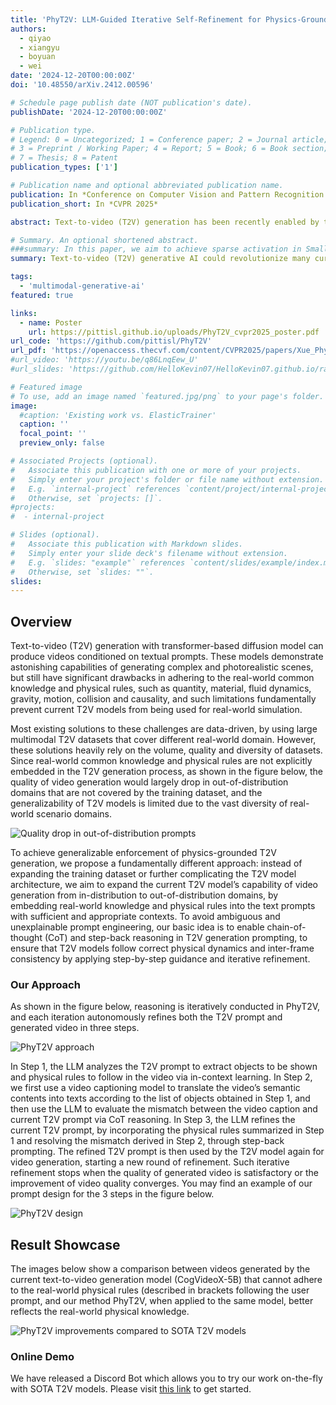 ```yaml
---
title: 'PhyT2V: LLM-Guided Iterative Self-Refinement for Physics-Grounded Text-to-Video Generation'
authors:
  - qiyao
  - xiangyu
  - boyuan
  - wei
date: '2024-12-20T00:00:00Z'
doi: '10.48550/arXiv.2412.00596'

# Schedule page publish date (NOT publication's date).
publishDate: '2024-12-20T00:00:00Z'

# Publication type.
# Legend: 0 = Uncategorized; 1 = Conference paper; 2 = Journal article;
# 3 = Preprint / Working Paper; 4 = Report; 5 = Book; 6 = Book section;
# 7 = Thesis; 8 = Patent
publication_types: ['1']

# Publication name and optional abbreviated publication name.
publication: In *Conference on Computer Vision and Pattern Recognition 2025*
publication_short: In *CVPR 2025*

abstract: Text-to-video (T2V) generation has been recently enabled by transformer-based diffusion models, but current T2V models lack capabilities in adhering to the real-world common knowledge and physical rules, due to their limited understanding of physical realism and deficiency in temporal modeling. Existing solutions are either data-driven or require extra model inputs, but cannot be generalizable to out-of-distribution domains. In this paper, we present PhyT2V, a new data-independent T2V technique that expands the current T2V model's capability of video generation to out-of-distribution domains, by enabling chain-of-thought and step-back reasoning in T2V prompting. Our experiments show that PhyT2V improves existing T2V models' adherence to real-world physical rules by 2.3x, and achieves 35% improvement compared to T2V prompt enhancers.

# Summary. An optional shortened abstract.
###summary: In this paper, we aim to achieve sparse activation in Small Language Models (SLMs). Sparse activation can selectively activates only an input-dependent set of neurons in inference, is a useful technique to reduce the computing cost for Large Language Models (LLMs). We first show that the existing sparse activation schemes in LLMs cannot be applied to SLMs, and discuss better alternative based on attribution scores with different attribution metrics. We proposed a new attribution metric that can provably correct errors and achieve precise sparse activation. Experiments show that our approach can achieve 80% spasification ratio with <5% model accuracy loss.
summary: Text-to-video (T2V) generative AI could revolutionize many current and emerging application and industry domains. However, the capabilities of today's T2V generative models are mostly data dependent. While they perform well in domains covered by the training data, they usually fail to obey the real-world common knowledge and physical rules with out-of-distribution prompts. Expanding the model's capabilities, on the other hand, relies on large amounts of real-world data and is hence not scalable. Our recent work aims to address this limitation of data dependency, by fully unleashing the current T2V models' potential in scene generation given proper and detailed prompts. Our approach, namely PhyT2V, is a training-free technique that leverages the LLM's capabilities of chain-of-thought and step-back reasoning in the language domain, to logically identify the deficiency of generated videos and iteratively refine the current T2V models' video generation by correcting such deficiency with more precise and well articulated prompts.

tags:
  - 'multimodal-generative-ai'
featured: true

links:
  - name: Poster
    url: https://pittisl.github.io/uploads/PhyT2V_cvpr2025_poster.pdf
url_code: 'https://github.com/pittisl/PhyT2V'
url_pdf: 'https://openaccess.thecvf.com/content/CVPR2025/papers/Xue_PhyT2V_LLM-Guided_Iterative_Self-Refinement_for_Physics-Grounded_Text-to-Video_Generation_CVPR_2025_paper.pdf'
#url_video: 'https://youtu.be/q86LnqEew_U'
#url_slides: 'https://github.com/HelloKevin07/HelloKevin07.github.io/raw/master/files/ElasticTrainer-slides.pptx'

# Featured image
# To use, add an image named `featured.jpg/png` to your page's folder.
image:
  #caption: 'Existing work vs. ElasticTrainer'
  caption: ''
  focal_point: ''
  preview_only: false

# Associated Projects (optional).
#   Associate this publication with one or more of your projects.
#   Simply enter your project's folder or file name without extension.
#   E.g. `internal-project` references `content/project/internal-project/index.md`.
#   Otherwise, set `projects: []`.
#projects:
#  - internal-project

# Slides (optional).
#   Associate this publication with Markdown slides.
#   Simply enter your slide deck's filename without extension.
#   E.g. `slides: "example"` references `content/slides/example/index.md`.
#   Otherwise, set `slides: ""`.
slides:
---
```


## Overview

Text-to-video (T2V) generation with transformer-based diffusion model
can produce videos conditioned on textual prompts. These models demonstrate
astonishing capabilities of generating complex and photorealistic scenes,
but still have significant drawbacks in adhering to the real-world common
knowledge and physical rules, such as quantity, material,
fluid dynamics, gravity, motion, collision and causality, and such limitations
fundamentally prevent current T2V models from being used for real-world simulation.

Most existing solutions to these challenges are data-driven, by using large multimodal T2V
datasets that cover different real-world domain. However,
these solutions heavily rely on the volume, quality and diversity of datasets.
Since real-world common knowledge and physical rules are not explicitly embedded in the T2V generation process,
as shown in the figure below, the quality of video generation would largely drop in out-of-distribution
domains that are not covered
by the training dataset, and the generalizability of T2V models is limited due to the vast diversity of
real-world scenario domains.

![Quality drop in out-of-distribution prompts](2024-phyt2v/phyt2v-fig3.png)

To achieve generalizable enforcement of physics-grounded T2V generation, we propose a fundamentally
different approach: instead of expanding the training dataset or further complicating the T2V model
architecture, we aim to expand the current T2V model’s capability of video generation from
in-distribution to out-of-distribution domains, by embedding real-world knowledge and physical rules
into the text prompts with sufficient and appropriate contexts. To avoid ambiguous and unexplainable
prompt engineering, our basic idea is to enable chain-of-thought (CoT) and step-back
reasoning in T2V generation prompting, to ensure that T2V models follow correct physical dynamics
and inter-frame consistency by applying step-by-step guidance and iterative refinement.

### Our Approach

As shown in the figure below, reasoning is iteratively conducted in PhyT2V, and each iteration autonomously
refines both the T2V prompt and generated video in three steps.

![PhyT2V approach](phyt2v.png)

In Step 1, the LLM analyzes the T2V prompt to extract objects
to be shown and physical rules to follow in the video via in-context learning. In Step 2, we first use
a video captioning model to translate the video’s semantic contents into texts according to the list of
objects obtained in Step 1, and then use the LLM to evaluate the mismatch between the video caption
and current T2V prompt via CoT reasoning. In Step 3, the LLM refines the current T2V prompt, by
incorporating the physical rules summarized in Step 1 and resolving the mismatch derived in Step 2,
through step-back prompting. The refined T2V prompt is then used by the T2V model again for video
generation, starting a new round of refinement. Such iterative refinement stops when the quality of
generated video is satisfactory or the improvement of video quality converges. You may find
an example of our prompt design for the 3 steps in the figure below.

![PhyT2V design](2024-phyt2v/phyt2v-fig6.png)

## Result Showcase

The images below show a comparison between videos generated by the current
text-to-video generation model (CogVideoX-5B) that cannot adhere to the
real-world physical rules (described in brackets following the user prompt,
and our method PhyT2V, when applied to the same model, better reflects
the real-world physical knowledge.

![PhyT2V improvements compared to SOTA T2V models](2024-phyt2v/phyt2v-fig1.png)

### Online Demo

We have released a Discord Bot which allows you to try our work on-the-fly
with SOTA T2V models.
Please visit [this link](https://discord.com/channels/1312937020141732011/1314317637047812207)
to get started.
